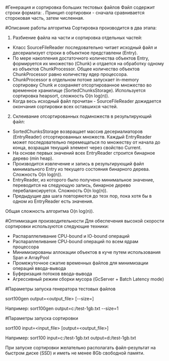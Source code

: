 #Генерация и сортировка больших тестовых файлов
Файл содержит строки формата: <Number part>. <String part>
Принцип сортировки - сначала сравнивается стороковая часть, затем численная.

#Описание работы алгоритма
Сортировка производится в два этапа:
1. Разбиение файла на части и сортировка отдельных частей:
  - Класс SourceFileReader последовательно читает исходный файл и десериализует строки в объектное представлени (Entry).
  - По мере накопления достаточного количества объектов Entry, формируется их множество (Chunk) и отдается на обработку одному из объектов ChunkProcessor. Общее количество объектов ChunkProcessor равно количеству ядер процессора.
  - ChunkProcessor в отдельном потоке запускает in-memory сортировку Chunk и сохраняет отсортированное множество во временное хранилище (SortedChunksStorage). Используется сортировка heapsort, сложность O(n log(n)).
  - Когда весь исходный файл прочитан - SourceFileReader дожидается окончания сортировки всех оставшихся частей.
  
2. Склеивание отсортированных подмножеств в результирующий файл:
  - SortedChunksStorage возвращает массив десериалиаторов (EntryReader) отсортированных множеств. Каждый EntryReader может последовательно перемещаться по множеству от начала до конца, возращая текущий элемент через свойство Current.
  - На основе первых значений всех EntryReader строится бинарное дерево (min heap).
  - Производится извлечение и запись в результирующий файл минимального Entry из текущего состояния бинарного дерева. Сложность O(n log(n)).
  - EntryReader, из которого было получено минимальное значение, переводится на следующую запись, бинарное дерево перебалансируется. Сложность O(n log(n)).
  - Предыдущие два шага повторяются до тезх пор, пока хотя бы в одном из EntryReader есть значения.
  
Общая сложность алгоритма O(n log(n)).

#Оптимизация производительности
Для обеспечения высокой скорости сортировки используются следующие техники:
  - Распараллеливание CPU-bound и IO-bound операций
  - Распараллеливание CPU-bound операций по всем ядрам процессора
  - Минимизированы аллокации объектов в куче путем использования Span и ArrayPool
  - Промежуточное сжатие временных файлов для минимизации операций ввода-вывода
  - Буферизация потоков ввода-вывода
  - Агрессивный режим сборки мусора (GcServer + Batch Latency mode)
  
#Параметры запуска генератора тестовых файлов

sort100gen output=<output_file> [--size=<file size in Gb>]

Например: sort100gen output=c:/test-1gb.txt --size=1

#Параметры запуска сортировки

sort100 input=<input_file> [output=<output_file>]

Например: sort100 input=c:/test-1gb.txt output=d:/test-1gb.txt

При запуске сортировки желательно располагать файл-результат на быстром диске (SSD) и иметь не менее 8Gb свободной памяти.